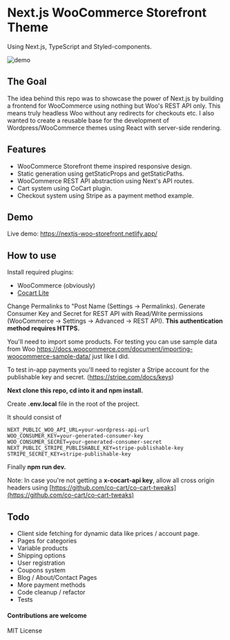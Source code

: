 # Next.js WooCommerce Storefront Theme 
Using Next.js, TypeScript and Styled-components.

![demo](https://im3.ezgif.com/tmp/ezgif-3-c6826f582392.gif)

## The Goal

The idea behind this repo was to showcase the power of Next.js by building a frontend for WooCommerce using nothing but Woo's REST API only. This means truly headless Woo without any redirects for checkouts etc. I also wanted to create a reusable base for the development of Wordpress/WooCommerce themes using React with server-side rendering. 

## Features
* WooCommerce Storefront theme inspired responsive design.
* Static generation using getStaticProps and getStaticPaths.
* WooCommerce REST API abstraction using Next's API routes.
* Cart system using CoCart plugin.
* Checkout system using Stripe as a payment method example.


## Demo



Live demo: https://nextjs-woo-storefront.netlify.app/


## How to use

Install required plugins:
* WooCommerce (obviously)
* [Cocart Lite](https://wordpress.org/plugins/cart-rest-api-for-woocommerce) 

Change Permalinks to "Post Name (Settings -> Permalinks).
Generate Consumer Key and Secret for REST API with Read/Write permissions (WooCommerce -> Settings -> Advanced -> REST API). **This authentication method requires HTTPS.** 

You'll need to import some products. For testing you can use sample data from Woo https://docs.woocommerce.com/document/importing-woocommerce-sample-data/ just like I did.

To test in-app payments you'll need to register a Stripe account for the publishable key and secret. (https://stripe.com/docs/keys) 

**Next clone this repo, cd into it and npm install.**

Create **.env.local** file in the root of the project. 

It should consist of 


``` 
NEXT_PUBLIC_WOO_API_URL=your-wordpress-api-url
WOO_CONSUMER_KEY=your-generated-consumer-key
WOO_CONSUMER_SECRET=your-generated-consumer-secret
NEXT_PUBLIC_STRIPE_PUBLISHABLE_KEY=stripe-publishable-key
STRIPE_SECRET_KEY=stripe-publishable-key

```

Finally **npm run dev.**

Note: In case you're not getting a **x-cocart-api key**, allow all cross origin headers using [https://github.com/co-cart/co-cart-tweaks](https://github.com/co-cart/co-cart-tweaks)

##  Todo

* Client side fetching for dynamic data like prices / account page. 
* Pages for categories
* Variable products
* Shipping options
* User registration
* Coupons system
* Blog / About/Contact Pages
* More payment methods
* Code cleanup / refactor
* Tests

#### Contributions are welcome

MIT License
